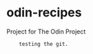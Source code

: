 # odin-recipes
Project for The Odin Project

<!-- This is a demonstration of the things I have learned in the 
        odin project, so far. it says to make a page on recipes, ok? 
        I'm more of a fast food enthusiast. I will be demonstrating, 
        linking, images, emphasizing, bold, and some other stuff
         -->

        testing the git. 
